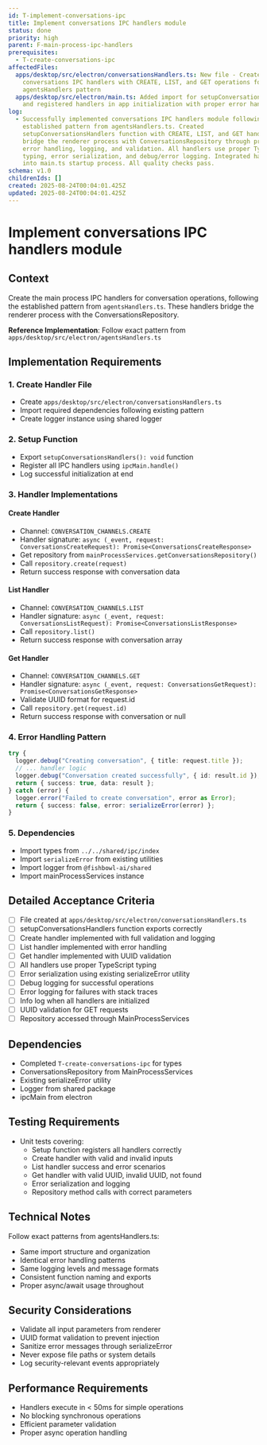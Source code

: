 ```yaml
---
id: T-implement-conversations-ipc
title: Implement conversations IPC handlers module
status: done
priority: high
parent: F-main-process-ipc-handlers
prerequisites:
  - T-create-conversations-ipc
affectedFiles:
  apps/desktop/src/electron/conversationsHandlers.ts: New file - Created
    conversations IPC handlers with CREATE, LIST, and GET operations following
    agentsHandlers pattern
  apps/desktop/src/electron/main.ts: Added import for setupConversationsHandlers
    and registered handlers in app initialization with proper error handling
log:
  - Successfully implemented conversations IPC handlers module following the
    established pattern from agentsHandlers.ts. Created
    setupConversationsHandlers function with CREATE, LIST, and GET handlers that
    bridge the renderer process with ConversationsRepository through proper
    error handling, logging, and validation. All handlers use proper TypeScript
    typing, error serialization, and debug/error logging. Integrated handlers
    into main.ts startup process. All quality checks pass.
schema: v1.0
childrenIds: []
created: 2025-08-24T00:04:01.425Z
updated: 2025-08-24T00:04:01.425Z
---
```


# Implement conversations IPC handlers module

## Context

Create the main process IPC handlers for conversation operations, following the established pattern from `agentsHandlers.ts`. These handlers bridge the renderer process with the ConversationsRepository.

**Reference Implementation**: Follow exact pattern from `apps/desktop/src/electron/agentsHandlers.ts`

## Implementation Requirements

### 1. Create Handler File

- Create `apps/desktop/src/electron/conversationsHandlers.ts`
- Import required dependencies following existing pattern
- Create logger instance using shared logger

### 2. Setup Function

- Export `setupConversationsHandlers(): void` function
- Register all IPC handlers using `ipcMain.handle()`
- Log successful initialization at end

### 3. Handler Implementations

#### Create Handler

- Channel: `CONVERSATION_CHANNELS.CREATE`
- Handler signature: `async (_event, request: ConversationsCreateRequest): Promise<ConversationsCreateResponse>`
- Get repository from `mainProcessServices.getConversationsRepository()`
- Call `repository.create(request)`
- Return success response with conversation data

#### List Handler

- Channel: `CONVERSATION_CHANNELS.LIST`
- Handler signature: `async (_event, request: ConversationsListRequest): Promise<ConversationsListResponse>`
- Call `repository.list()`
- Return success response with conversation array

#### Get Handler

- Channel: `CONVERSATION_CHANNELS.GET`
- Handler signature: `async (_event, request: ConversationsGetRequest): Promise<ConversationsGetResponse>`
- Validate UUID format for request.id
- Call `repository.get(request.id)`
- Return success response with conversation or null

### 4. Error Handling Pattern

```typescript
try {
  logger.debug("Creating conversation", { title: request.title });
  // ... handler logic
  logger.debug("Conversation created successfully", { id: result.id });
  return { success: true, data: result };
} catch (error) {
  logger.error("Failed to create conversation", error as Error);
  return { success: false, error: serializeError(error) };
}
```

### 5. Dependencies

- Import types from `../../shared/ipc/index`
- Import `serializeError` from existing utilities
- Import logger from `@fishbowl-ai/shared`
- Import mainProcessServices instance

## Detailed Acceptance Criteria

- [ ] File created at `apps/desktop/src/electron/conversationsHandlers.ts`
- [ ] setupConversationsHandlers function exports correctly
- [ ] Create handler implemented with full validation and logging
- [ ] List handler implemented with error handling
- [ ] Get handler implemented with UUID validation
- [ ] All handlers use proper TypeScript typing
- [ ] Error serialization using existing serializeError utility
- [ ] Debug logging for successful operations
- [ ] Error logging for failures with stack traces
- [ ] Info log when all handlers are initialized
- [ ] UUID validation for GET requests
- [ ] Repository accessed through MainProcessServices

## Dependencies

- Completed `T-create-conversations-ipc` for types
- ConversationsRepository from MainProcessServices
- Existing serializeError utility
- Logger from shared package
- ipcMain from electron

## Testing Requirements

- Unit tests covering:
  - Setup function registers all handlers correctly
  - Create handler with valid and invalid inputs
  - List handler success and error scenarios
  - Get handler with valid UUID, invalid UUID, not found
  - Error serialization and logging
  - Repository method calls with correct parameters

## Technical Notes

Follow exact patterns from agentsHandlers.ts:

- Same import structure and organization
- Identical error handling patterns
- Same logging levels and message formats
- Consistent function naming and exports
- Proper async/await usage throughout

## Security Considerations

- Validate all input parameters from renderer
- UUID format validation to prevent injection
- Sanitize error messages through serializeError
- Never expose file paths or system details
- Log security-relevant events appropriately

## Performance Requirements

- Handlers execute in < 50ms for simple operations
- No blocking synchronous operations
- Efficient parameter validation
- Proper async operation handling
